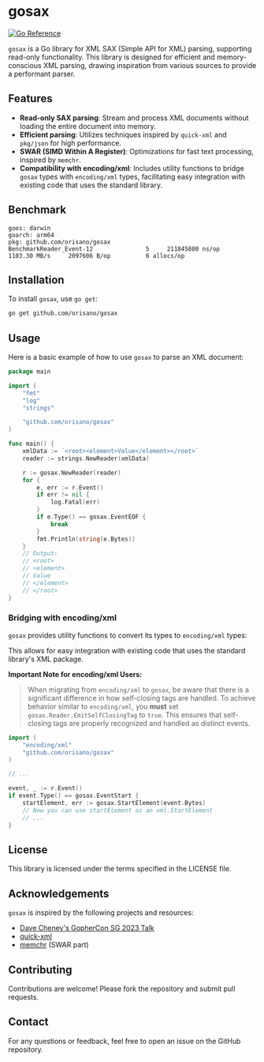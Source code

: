 # gosax

[![Go Reference](https://pkg.go.dev/badge/github.com/orisano/gosax.svg)](https://pkg.go.dev/github.com/orisano/gosax)

`gosax` is a Go library for XML SAX (Simple API for XML) parsing, supporting read-only functionality. This library is
designed for efficient and memory-conscious XML parsing, drawing inspiration from various sources to provide a
performant parser.

## Features

- **Read-only SAX parsing**: Stream and process XML documents without loading the entire document into memory.
- **Efficient parsing**: Utilizes techniques inspired by `quick-xml` and `pkg/json` for high performance.
- **SWAR (SIMD Within A Register)**: Optimizations for fast text processing, inspired by `memchr`.
- **Compatibility with encoding/xml**: Includes utility functions to bridge `gosax` types with `encoding/xml` types, facilitating easy integration with existing code that uses the standard library.

## Benchmark
```
goos: darwin
goarch: arm64
pkg: github.com/orisano/gosax
BenchmarkReader_Event-12    	       5	 211845800 ns/op	1103.30 MB/s	 2097606 B/op	       6 allocs/op
```

## Installation

To install `gosax`, use `go get`:

```bash
go get github.com/orisano/gosax
```

## Usage

Here is a basic example of how to use `gosax` to parse an XML document:

```go
package main

import (
	"fmt"
	"log"
	"strings"

	"github.com/orisano/gosax"
)

func main() {
	xmlData := `<root><element>Value</element></root>`
	reader := strings.NewReader(xmlData)

	r := gosax.NewReader(reader)
	for {
		e, err := r.Event()
		if err != nil {
			log.Fatal(err)
		}
		if e.Type() == gosax.EventEOF {
			break
		}
		fmt.Println(string(e.Bytes))
	}
	// Output:
	// <root>
	// <element>
	// Value
	// </element>
	// </root>
}

```

### Bridging with encoding/xml

`gosax` provides utility functions to convert its types to `encoding/xml` types:

This allows for easy integration with existing code that uses the standard library's XML package.

**Important Note for encoding/xml Users:**
> When migrating from `encoding/xml` to `gosax`, be aware that there is a significant difference in how self-closing tags are handled. To achieve behavior similar to `encoding/xml`, you **must** set `gosax.Reader.EmitSelfClosingTag` to `true`. This ensures that self-closing tags are properly recognized and handled as distinct events.

```go
import (
    "encoding/xml"
    "github.com/orisano/gosax"
)

// ... 

event, _ := r.Event()
if event.Type() == gosax.EventStart {
    startElement, err := gosax.StartElement(event.Bytes)
    // Now you can use startElement as an xml.StartElement
    // ...
}
```

## License

This library is licensed under the terms specified in the LICENSE file.

## Acknowledgements

`gosax` is inspired by the following projects and resources:

- [Dave Cheney's GopherCon SG 2023 Talk](https://dave.cheney.net/paste/gophercon-sg-2023.html)
- [quick-xml](https://github.com/tafia/quick-xml)
- [memchr](https://github.com/BurntSushi/memchr) (SWAR part)

## Contributing

Contributions are welcome! Please fork the repository and submit pull requests.

## Contact

For any questions or feedback, feel free to open an issue on the GitHub repository.
